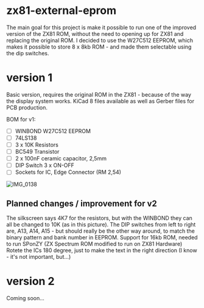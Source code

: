 # zx81-external-eprom
The main goal for this project is make it possible to run one of the improved version of the ZX81 ROM, without the need to opening up for ZX81 and replacing the original ROM. I decided to use the W27C512 EEPROM, which makes it possible to store 8 x 8kb ROM - and made them selectable using the dip switches.

# version 1
Basic version, requires the original ROM in the ZX81 - because of the way the display system works.
KiCad 8 files available as well as Gerber files for PCB production.

BOM for v1:
- [ ] WINBOND W27C512 EEPROM
- [ ] 74LS138
- [ ] 3 x 10K Resistors
- [ ] BC549 Transistor
- [ ] 2 x 100nF ceramic capacitor, 2,5mm
- [ ] DIP Switch 3 x ON-OFF
- [ ] Sockets for IC, Edge Connector (RM 2,54)

![IMG_0138](https://github.com/thomasheckmann/zx81-external-eprom/assets/14136378/8602e070-fe87-4aac-869a-331a85886e2d)

## Planned changes / improvement for v2
The silkscreen says 4K7 for the resistors, but with the WINBOND they can all be changed to 10K (as in this picture). The DIP switches from left to right are, A13, A14, A15 - but should really be the other way around, to match the binary pattern and bank number in EEPROM.
Support for 16kb ROM, needed to run SPonZY (ZX Spectrum ROM modified to run on ZX81 Hardware)
Rotete the ICs 180 degree, just to make the text in the right direction (I know - it's not important, but...)

# version 2
Coming soon...
